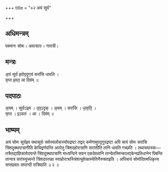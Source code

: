 +++
title = "०२ अयं सूर्य"

+++
## अधिमन्त्रम्
पवमानः सोमः। अवत्सारः। गायत्री।

## मन्त्रः
अ॒यं सूर्य॑ इवोप॒दृग॒यं सरां॑सि धावति ।  
स॒प्त प्र॒वत॒ आ दिव॑म् ॥

## पदपाठः
अ॒यम् । सूर्यः॑ऽइव । उ॒प॒ऽदृक् । अ॒यम् । सरां॑सि । धा॒व॒ति॒ ।  
स॒प्त । प्र॒ऽवतः॑ । आ । दिव॑म् ॥

## भाष्यम्
अयं सोमः सूर्यइव यथासूर्यः सर्वस्यलोकस्योपद्रष्टा तद्वत् कर्मणामुपदृगुपद्रष्टा अपि चायं सोमः सरांसि त्रिंशदुक्थपात्राणीति केचिद्वर्णयन्ति अपरेतु त्रिंशदहोरात्राणि सरांसीति तानि धावति गच्छति । तथाचयास्कः—तत्रैतद्याज्ञिकावेदयन्ते त्रिंशदुक्थपात्राणि माध्यन्दिने सवन एकदेवतानि तान्येतस्मिन्कालएकेनप्रतिधानेन पिबन्ति तान्यत्र सरांस्युच्यन्ते त्रिंशदपरपक्ष स्याहोरात्रास्त्रिंशत्पूर्वपक्षस्येतिनैरुक्ताइति । अपिचायं सोमोदिवमधिकृत्य सप्तप्रवतः सप्तन्दी रात्रिष्ठति ॥ २ ॥